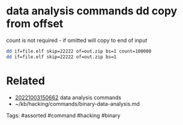 # data analysis commands dd copy from offset
count is not required - if omitted will copy to end of input
```bash
dd if=file.elf skip=22222 of=out.zip bs=1 count=100000
dd if=file.elf skip=22222 of=out.zip bs=1
```

# Related
- [20221003150662](/zet/20221003150662/README.md) data analysis commands
- ~/kb/hacking/commands/binary-data-analysis.md

Tags:
    #assorted #command #hacking #binary
